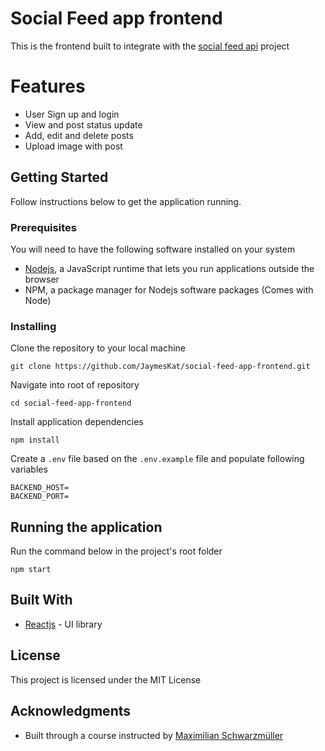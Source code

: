 # Social Feed app frontend

This is the frontend built to integrate with the [social feed api](https://github.com/JaymesKat/social-feed-app) project

# Features
- User Sign up and login
- View and post status update
- Add, edit and delete posts
- Upload image with post

## Getting Started

Follow instructions below to get the application running. 


### Prerequisites

You will need to have the following software installed on your system

- [Nodejs](https://nodejs.org/en/download/), a JavaScript runtime that lets you run applications outside the browser
- NPM, a package manager for Nodejs software packages (Comes with Node)

### Installing

Clone the repository to your local machine

```
git clone https://github.com/JaymesKat/social-feed-app-frontend.git
```

Navigate into root of repository

```
cd social-feed-app-frontend

```

Install application dependencies

```
npm install
```

Create a `.env` file based on the `.env.example` file and populate following variables

```
BACKEND_HOST=
BACKEND_PORT=
```

## Running the application

Run the command below in the project's root folder
```
npm start
```

## Built With

* [Reactjs](https://reactjs.com/) - UI library

## License

This project is licensed under the MIT License

## Acknowledgments

* Built through a course instructed by [Maximilian Schwarzmüller](https://www.udemy.com/user/maximilian-schwarzmuller/)
